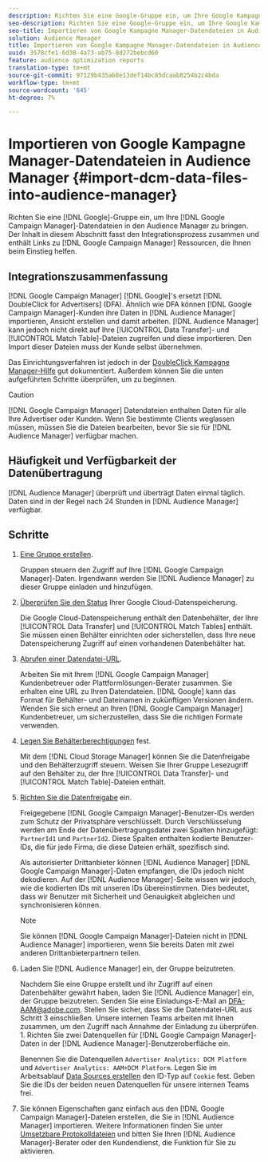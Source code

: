 ```yaml
---
description: Richten Sie eine Google-Gruppe ein, um Ihre Google Kampagne Manager-Datendateien in Audience Manager zu bringen. Der Inhalt in diesem Abschnitt fasst den Integrationsprozess zusammen und enthält Links zu Google Kampagne Manager-Ressourcen, die Ihnen beim Einstieg helfen.
seo-description: Richten Sie eine Google-Gruppe ein, um Ihre Google Kampagne Manager-Datendateien in Audience Manager zu bringen. Der Inhalt in diesem Abschnitt fasst den Integrationsprozess zusammen und enthält Links zu Google Kampagne Manager-Ressourcen, die Ihnen beim Einstieg helfen.
seo-title: Importieren von Google Kampagne Manager-Datendateien in Audience Manager
solution: Audience Manager
title: Importieren von Google Kampagne Manager-Datendateien in Audience Manager
uuid: 3578cfe1-6d30-4a73-ab75-8d272bebcd60
feature: audience optimization reports
translation-type: tm+mt
source-git-commit: 97129b435ab8e13def14bc85dcaab8254b2c4bda
workflow-type: tm+mt
source-wordcount: '645'
ht-degree: 7%

---
```



# Importieren von Google Kampagne Manager-Datendateien in Audience Manager {#import-dcm-data-files-into-audience-manager}

Richten Sie eine [!DNL Google]-Gruppe ein, um Ihre [!DNL Google Campaign Manager]-Datendateien in den Audience Manager zu bringen. Der Inhalt in diesem Abschnitt fasst den Integrationsprozess zusammen und enthält Links zu [!DNL Google Campaign Manager] Ressourcen, die Ihnen beim Einstieg helfen.

## Integrationszusammenfassung

[!DNL Google Campaign Manager] [!DNL Google]&#39;s ersetzt [!DNL DoubleClick for Advertisers] (DFA). Ähnlich wie DFA können [!DNL Google Campaign Manager]-Kunden ihre Daten in [!DNL Audience Manager] importieren, Ansicht erstellen und damit arbeiten. [!DNL Audience Manager] kann jedoch nicht direkt auf Ihre [!UICONTROL Data Transfer]- und [!UICONTROL Match Table]-Dateien zugreifen und diese importieren. Den Import dieser Dateien muss der Kunde selbst übernehmen.

Das Einrichtungsverfahren ist jedoch in der [DoubleClick Kampagne Manager-Hilfe](https://support.google.com/dcm/partner/answer/2941575?hl=en&amp;ref_topic=6107456) gut dokumentiert. Außerdem können Sie die unten aufgeführten Schritte überprüfen, um zu beginnen.

>[!CAUTION]
>
>[!DNL Google Campaign Manager] Datendateien enthalten Daten für alle Ihre Advertiser oder Kunden. Wenn Sie bestimmte Clients weglassen müssen, müssen Sie die Dateien bearbeiten, bevor Sie sie für [!DNL Audience Manager] verfügbar machen.

## Häufigkeit und Verfügbarkeit der Datenübertragung

[!DNL Audience Manager] überprüft und überträgt Daten einmal täglich. Daten sind in der Regel nach 24 Stunden in [!DNL Audience Manager] verfügbar.

## Schritte

1. [Eine Gruppe erstellen](https://support.google.com/dcm/partner/answer/3370419?hl=en&amp;ref_topic=6107456).

   Gruppen steuern den Zugriff auf Ihre [!DNL Google Campaign Manager]-Daten. Irgendwann werden Sie [!DNL Audience Manager] zu dieser Gruppe einladen und hinzufügen.

1. [Überprüfen Sie den Status](https://support.google.com/dcm/partner/answer/3370481?hl=en&amp;ref_topic=6107456) Ihrer Google Cloud-Datenspeicherung.

   Die Google Cloud-Datenspeicherung enthält den Datenbehälter, der Ihre [!UICONTROL Data Transfer] und [!UICONTROL Match Tables] enthält. Sie müssen einen Behälter einrichten oder sicherstellen, dass Ihre neue Datenspeicherung Zugriff auf einen vorhandenen Datenbehälter hat.

1. [Abrufen einer Datendatei-URL](https://support.google.com/dcm/partner/answer/3370482?hl=en&amp;ref_topic=6107456).

   Arbeiten Sie mit Ihrem [!DNL Google Campaign Manager] Kundenbetreuer oder Plattformlösungen-Berater zusammen. Sie erhalten eine URL zu Ihren Datendateien. [!DNL Google] kann das Format für Behälter- und Dateinamen in zukünftigen Versionen ändern. Wenden Sie sich erneut an Ihren [!DNL Google Campaign Manager] Kundenbetreuer, um sicherzustellen, dass Sie die richtigen Formate verwenden.

1. [Legen Sie Behälterberechtigungen](https://cloud.google.com/storage/docs/cloud-console?csw=1#_bucketpermission) fest.

   Mit dem [!DNL Cloud Storage Manager] können Sie die Datenfreigabe und den Behälterzugriff steuern. Weisen Sie Ihrer Gruppe Lesezugriff auf den Behälter zu, der Ihre [!UICONTROL Data Transfer]- und [!UICONTROL Match Table]-Dateien enthält.

1. [Richten Sie die Datenfreigabe](https://support.google.com/dcm/partner/answer/6206106?hl=en) ein.

   Freigegebene [!DNL Google Campaign Manager]-Benutzer-IDs werden zum Schutz der Privatsphäre verschlüsselt. Durch Verschlüsselung werden am Ende der Datenübertragungsdatei zwei Spalten hinzugefügt: `PartnerId1` und `PartnerId2`. Diese Spalten enthalten kodierte Benutzer-IDs, die für jede Firma, die diese Dateien erhält, spezifisch sind.

   Als autorisierter Drittanbieter können [!DNL Audience Manager] [!DNL Google Campaign Manager]-Daten empfangen, die IDs jedoch nicht dekodieren. Auf der [!DNL Audience Manager]-Seite wissen wir jedoch, wie die kodierten IDs mit unseren IDs übereinstimmen. Dies bedeutet, dass wir Benutzer mit Sicherheit und Genauigkeit abgleichen und synchronisieren können.

   >[!NOTE]
   >Sie können [!DNL Google Campaign Manager]-Dateien nicht in [!DNL Audience Manager] importieren, wenn Sie bereits Daten mit zwei anderen Drittanbieterpartnern teilen.

1. Laden Sie [!DNL Audience Manager] ein, der Gruppe beizutreten.

   Nachdem Sie eine Gruppe erstellt und ihr Zugriff auf einen Datenbehälter gewährt haben, laden Sie [!DNL Audience Manager] ein, der Gruppe beizutreten. Senden Sie eine Einladungs-E-Mail an DFA-AAM@adobe.com. Stellen Sie sicher, dass Sie die Datendatei-URL aus Schritt 3 einschließen. Unsere internen Teams arbeiten mit Ihnen zusammen, um den Zugriff nach Annahme der Einladung zu überprüfen. 1. Richten Sie zwei Datenquellen für [!DNL Google Campaign Manager]-Daten in der [!DNL Audience Manager]-Benutzeroberfläche ein.

   Benennen Sie die Datenquellen `Advertiser Analytics: DCM Platform` und `Advertiser Analytics: AAM+DCM Platform`. Legen Sie im Arbeitsablauf [Data Sources erstellen](../../../features/manage-datasources.md#create-data-source) den ID-Typ auf `Cookie` fest. Geben Sie die IDs der beiden neuen Datenquellen für unsere internen Teams frei.

1. Sie können Eigenschaften ganz einfach aus den [!DNL Google Campaign Manager]-Dateien erstellen, die Sie in [!DNL Audience Manager] importieren. Weitere Informationen finden Sie unter [Umsetzbare Protokolldateien](../../../integration/media-data-integration/actionable-log-files.md) und bitten Sie Ihren [!DNL Audience Manager]-Berater oder den Kundendienst, die Funktion für Sie zu aktivieren.
